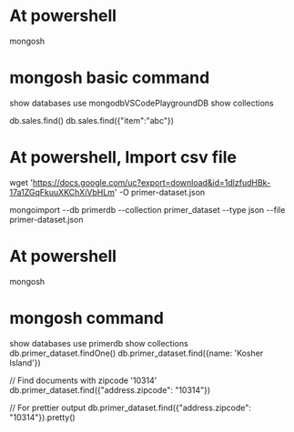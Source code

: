 

# At powershell
mongosh

# mongosh basic command
show databases
use mongodbVSCodePlaygroundDB
show collections

db.sales.find()
db.sales.find({"item":"abc"})



#  At powershell, Import csv file
wget 'https://docs.google.com/uc?export=download&id=1dlzfudHBk-17a1ZGqFkuuXKChXiVbHLm' -O primer-dataset.json

mongoimport --db primerdb --collection primer_dataset --type json --file primer-dataset.json

# At powershell
mongosh

# mongosh command
show databases
use primerdb
show collections
db.primer_dataset.findOne()
db.primer_dataset.find({name: 'Kosher Island'})

// Find documents with zipcode '10314'
db.primer_dataset.find({"address.zipcode": "10314"})

// For prettier output
db.primer_dataset.find({"address.zipcode": "10314"}).pretty()















